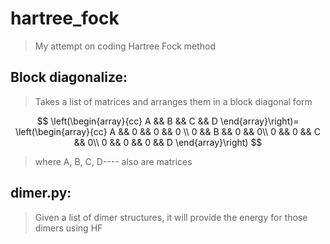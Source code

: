 # hartree_fock
> My attempt on coding Hartree Fock method

## Block diagonalize:
>	Takes a list of matrices and arranges them in a block diagonal form

$$
\left(\begin{array}{cc}
A && B && C && D
\end{array}\right)=
\left(\begin{array}{cc}
A && 0 && 0 && 0 \\
0 && B && 0 && 0\\
0 && 0 && C && 0\\
0 && 0 && 0 && D
\end{array}\right)
$$

> where A, B, C, D---- also are matrices

## dimer.py:
> Given a list of dimer structures, it will provide the energy for those dimers using HF
